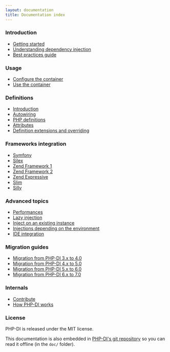 ```yaml
---
layout: documentation
title: Documentation index
---
```


### Introduction

* [Getting started](getting-started.md)
* [Understanding dependency injection](understanding-di.md)
* [Best practices guide](best-practices.md)

### Usage

* [Configure the container](container-configuration.md)
* [Use the container](container.md)

### Definitions

* [Introduction](definition.md)
* [Autowiring](autowiring.md)
* [PHP definitions](php-definitions.md)
* [Attributes](attributes.md)
* [Definition extensions and overriding](definition-overriding.md)

### Frameworks integration

- [Symfony](frameworks/symfony2.md)
- [Silex](frameworks/silex.md)
- [Zend Framework 1](frameworks/zf1.md)
- [Zend Framework 2](frameworks/zf2.md)
- [Zend Expressive](frameworks/zend-expressive.md)
- [Slim](frameworks/slim.md)
- [Silly](frameworks/silly.md)

### Advanced topics

* [Performances](performances.md)
* [Lazy injection](lazy-injection.md)
* [Inject on an existing instance](inject-on-instance.md)
* [Injections depending on the environment](environments.md)
* [IDE integration](ide-integration.md)

### Migration guides

* [Migration from PHP-DI 3.x to 4.0](migration/4.0.md)
* [Migration from PHP-DI 4.x to 5.0](migration/5.0.md)
* [Migration from PHP-DI 5.x to 6.0](migration/6.0.md)
* [Migration from PHP-DI 6.x to 7.0](migration/7.0.md)

### Internals

* [Contribute](../CONTRIBUTING.md)
* [How PHP-DI works](how-it-works.md)

### License

PHP-DI is released under the MIT license.

This documentation is also embedded in [PHP-DI's git repository](https://github.com/PHP-DI/PHP-DI/tree/master/doc)
so you can read it offline (in the `doc/` folder).
